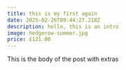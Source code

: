 ```yaml
---
title: this is my first again
date: 2025-02-26T09:44:27.218Z
description: hello, this is an intro
image: hedgerow-summer.jpg
price: £121.00
---
```

This is the body of the post with extras